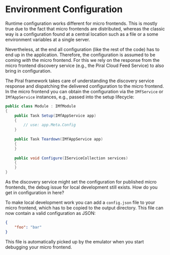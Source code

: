 # Environment Configuration

Runtime configuration works different for micro frontends. This is mostly true due to the fact that micro frontends are distributed, whereas the classic way is a configuration found at a central location such as a file or a some environment variables at a single server.

Nevertheless, at the end all configuration (like the rest of the code) has to end up in the application. Therefore, the configuration is assumed to be coming *with* the micro frontend. For this we rely on the response from the micro frontend discovery service (e.g., the Piral Cloud Feed Service) to also bring in configuration.

The Piral framework takes care of understanding the discovery service response and dispatching the delivered configuration to the micro frontend. In the micro frontend you can obtain the configuration via the `IMfService` or `IMfAppService` instances, e.g., passed into the setup lifecycle:

```cs
public class Module : IMfModule
{
    public Task Setup(IMfAppService app)
    {
        // use: app.Meta.Config
    }
    
    public Task Teardown(IMfAppService app)
    {
    }
    
    public void Configure(IServiceCollection services)
    {
    }
}
```

As the discovery service might set the configuration for published micro frontends, the debug issue for local development still exists. How do you get in configuration in here?

To make local development work you can add a `config.json` file to your micro frontend, which has to be copied to the output directory. This file can now contain a valid configuration as JSON:

```json
{
    "foo": "bar"
}
```

This file is automatically picked up by the emulator when you start debugging your micro frontend.

